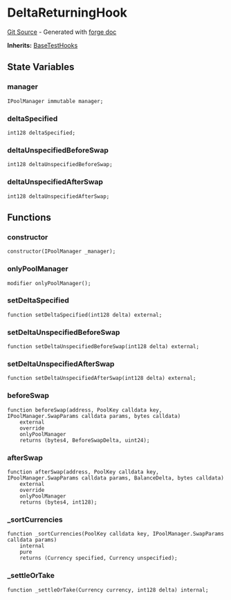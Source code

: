 # DeltaReturningHook
[Git Source](https://github.com/uniswap/v4-core/blob/d4185626c68e29de37023e453623d44cb9c12b51/src/test/DeltaReturningHook.sol) - Generated with [forge doc](https://book.getfoundry.sh/reference/forge/forge-doc)

**Inherits:**
[BaseTestHooks](contracts/v4/reference/core/test/BaseTestHooks.md)


## State Variables
### manager

```solidity
IPoolManager immutable manager;
```


### deltaSpecified

```solidity
int128 deltaSpecified;
```


### deltaUnspecifiedBeforeSwap

```solidity
int128 deltaUnspecifiedBeforeSwap;
```


### deltaUnspecifiedAfterSwap

```solidity
int128 deltaUnspecifiedAfterSwap;
```


## Functions
### constructor


```solidity
constructor(IPoolManager _manager);
```

### onlyPoolManager


```solidity
modifier onlyPoolManager();
```

### setDeltaSpecified


```solidity
function setDeltaSpecified(int128 delta) external;
```

### setDeltaUnspecifiedBeforeSwap


```solidity
function setDeltaUnspecifiedBeforeSwap(int128 delta) external;
```

### setDeltaUnspecifiedAfterSwap


```solidity
function setDeltaUnspecifiedAfterSwap(int128 delta) external;
```

### beforeSwap


```solidity
function beforeSwap(address, PoolKey calldata key, IPoolManager.SwapParams calldata params, bytes calldata)
    external
    override
    onlyPoolManager
    returns (bytes4, BeforeSwapDelta, uint24);
```

### afterSwap


```solidity
function afterSwap(address, PoolKey calldata key, IPoolManager.SwapParams calldata params, BalanceDelta, bytes calldata)
    external
    override
    onlyPoolManager
    returns (bytes4, int128);
```

### _sortCurrencies


```solidity
function _sortCurrencies(PoolKey calldata key, IPoolManager.SwapParams calldata params)
    internal
    pure
    returns (Currency specified, Currency unspecified);
```

### _settleOrTake


```solidity
function _settleOrTake(Currency currency, int128 delta) internal;
```

